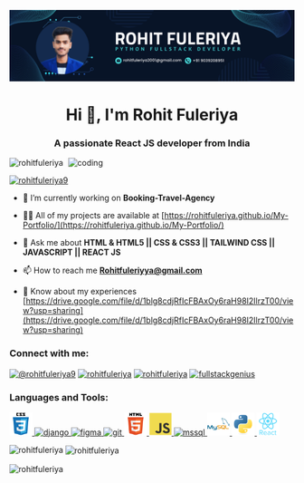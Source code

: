 ![logo](https://github.com/rohitfuleriya/rohitfuleriya/blob/main/fullstack.png)
<h1 align="center">Hi 👋, I'm Rohit Fuleriya</h1>
<h3 align="center">A passionate React JS developer from India</h3>
<img align="right" alt="coding" width="400" src="https://gifdb.com/images/high/animated-man-computer-coding-nae6mec378lsg1i3.gif">
<p align="left"> <img src="https://komarev.com/ghpvc/?username=rohitfuleriya&label=Profile%20views&color=0e75b6&style=flat" alt="rohitfuleriya" /> </p>

<p align="left"> <a href="https://twitter.com/@rohitfuleriya9" target="blank"><img src="https://img.shields.io/twitter/follow/rohitfuleriya9?logo=twitter&style=for-the-badge" alt="rohitfuleriya9" /></a> </p>

- 🔭 I’m currently working on **Booking-Travel-Agency**

- 👨‍💻 All of my projects are available at [https://rohitfuleriya.github.io/My-Portfolio/](https://rohitfuleriya.github.io/My-Portfolio/)

- 💬 Ask me about **HTML & HTML5 || CSS & CSS3 || TAILWIND CSS || JAVASCRIPT || REACT JS**

- 📫 How to reach me **Rohitfuleriyya@gmail.com**

- 📄 Know about my experiences [https://drive.google.com/file/d/1blg8cdjRfIcFBAxOy6raH98I2IlrzT00/view?usp=sharing](https://drive.google.com/file/d/1blg8cdjRfIcFBAxOy6raH98I2IlrzT00/view?usp=sharing)

<h3 align="left">Connect with me:</h3>
<p align="left">
<a href="https://twitter.com/@rohitfuleriya9" target="blank"><img align="center" src="https://raw.githubusercontent.com/rahuldkjain/github-profile-readme-generator/master/src/images/icons/Social/twitter.svg" alt="@rohitfuleriya9" height="30" width="40" /></a>
<a href="https://linkedin.com/in/rohitfuleriya" target="blank"><img align="center" src="https://raw.githubusercontent.com/rahuldkjain/github-profile-readme-generator/master/src/images/icons/Social/linked-in-alt.svg" alt="rohitfuleriya" height="30" width="40" /></a>
<a href="https://stackoverflow.com/users/rohitfuleriya" target="blank"><img align="center" src="https://raw.githubusercontent.com/rahuldkjain/github-profile-readme-generator/master/src/images/icons/Social/stack-overflow.svg" alt="rohitfuleriya" height="30" width="40" /></a>
<a href="https://instagram.com/fullstackgenius" target="blank"><img align="center" src="https://raw.githubusercontent.com/rahuldkjain/github-profile-readme-generator/master/src/images/icons/Social/instagram.svg" alt="fullstackgenius" height="30" width="40" /></a>
</p>

<h3 align="left">Languages and Tools:</h3>
<p align="left"> <a href="https://www.w3schools.com/css/" target="_blank" rel="noreferrer"> <img src="https://raw.githubusercontent.com/devicons/devicon/master/icons/css3/css3-original-wordmark.svg" alt="css3" width="40" height="40"/> </a> <a href="https://www.djangoproject.com/" target="_blank" rel="noreferrer"> <img src="https://cdn.worldvectorlogo.com/logos/django.svg" alt="django" width="40" height="40"/> </a> <a href="https://www.figma.com/" target="_blank" rel="noreferrer"> <img src="https://www.vectorlogo.zone/logos/figma/figma-icon.svg" alt="figma" width="40" height="40"/> </a> <a href="https://git-scm.com/" target="_blank" rel="noreferrer"> <img src="https://www.vectorlogo.zone/logos/git-scm/git-scm-icon.svg" alt="git" width="40" height="40"/> </a> <a href="https://www.w3.org/html/" target="_blank" rel="noreferrer"> <img src="https://raw.githubusercontent.com/devicons/devicon/master/icons/html5/html5-original-wordmark.svg" alt="html5" width="40" height="40"/> </a> <a href="https://developer.mozilla.org/en-US/docs/Web/JavaScript" target="_blank" rel="noreferrer"> <img src="https://raw.githubusercontent.com/devicons/devicon/master/icons/javascript/javascript-original.svg" alt="javascript" width="40" height="40"/> </a> <a href="https://www.microsoft.com/en-us/sql-server" target="_blank" rel="noreferrer"> <img src="https://www.svgrepo.com/show/303229/microsoft-sql-server-logo.svg" alt="mssql" width="40" height="40"/> </a> <a href="https://www.mysql.com/" target="_blank" rel="noreferrer"> <img src="https://raw.githubusercontent.com/devicons/devicon/master/icons/mysql/mysql-original-wordmark.svg" alt="mysql" width="40" height="40"/> </a> <a href="https://www.python.org" target="_blank" rel="noreferrer"> <img src="https://raw.githubusercontent.com/devicons/devicon/master/icons/python/python-original.svg" alt="python" width="40" height="40"/> </a> <a href="https://reactjs.org/" target="_blank" rel="noreferrer"> <img src="https://raw.githubusercontent.com/devicons/devicon/master/icons/react/react-original-wordmark.svg" alt="react" width="40" height="40"/> </a> </p>

<p><img align="left" src="https://github-readme-stats.vercel.app/api/top-langs?username=rohitfuleriya&show_icons=true&locale=en&layout=compact" alt="rohitfuleriya" /></p>

<p>&nbsp;<img align="center" src="https://github-readme-stats.vercel.app/api?username=rohitfuleriya&show_icons=true&locale=en" alt="rohitfuleriya" /></p>

<p><img align="center" src="https://github-readme-streak-stats.herokuapp.com/?user=rohitfuleriya&" alt="rohitfuleriya" /></p>
